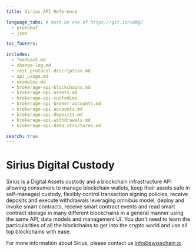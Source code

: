 ```yaml
---
title: Sirius API Reference

language_tabs: # must be one of https://git.io/vQNgJ
  - protobuf
  - json

toc_footers:

includes:
  - feedback.md
  - change-log.md
  - rest_protocol-description.md
  - api_usage.md
  - examples.md
  - brokerage-api-blockchains.md
  - brokerage-api-assets.md
  - brokerage-api-custodies
  - brokerage-api-broker-accounts.md
  - brokerage-api-accounts.md
  - brokerage-api-deposits.md
  - brokerage-api-withdrawals.md
  - brokerage-api-data-structures.md

search: true
---
```


# Sirius Digital Custody

Sirius is a Digital Assets custody and a blockchain infrastructure API allowing consumers to manage blockchain wallets, keep their assets safe in self-managed custody, flexibly control transaction signing policies, receive deposits and execute withdrawals leveraging omnibus model, deploy and invoke smart contracts, receive smart contract events and read smart contract storage in many different blockchains in a general manner using the same API, data models and management UI. You don't need to learn the particularities of all the blockchains to get into the crypto world and use all top blockchains with ease.

For more information about Sirius, please contact us [info@swisschain.io](mailto:info@swisschain.io).